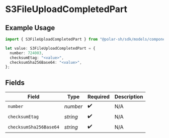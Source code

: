 # S3FileUploadCompletedPart

## Example Usage

```typescript
import { S3FileUploadCompletedPart } from "@polar-sh/sdk/models/components/s3fileuploadcompletedpart.js";

let value: S3FileUploadCompletedPart = {
  number: 724003,
  checksumEtag: "<value>",
  checksumSha256Base64: "<value>",
};
```

## Fields

| Field                  | Type                   | Required               | Description            |
| ---------------------- | ---------------------- | ---------------------- | ---------------------- |
| `number`               | *number*               | :heavy_check_mark:     | N/A                    |
| `checksumEtag`         | *string*               | :heavy_check_mark:     | N/A                    |
| `checksumSha256Base64` | *string*               | :heavy_check_mark:     | N/A                    |